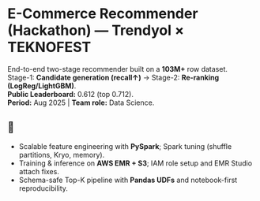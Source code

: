 # E-Commerce Recommender (Hackathon) — Trendyol × TEKNOFEST

End-to-end two-stage recommender built on a **103M+** row dataset.  
Stage-1: **Candidate generation (recall↑)** → Stage-2: **Re-ranking (LogReg/LightGBM)**.  
**Public Leaderboard:** 0.612 (top 0.712).  
**Period:** Aug 2025 | **Team role:** Data Science.

## 📌 
- Scalable feature engineering with **PySpark**; Spark tuning (shuffle partitions, Kryo, memory).
- Training & inference on **AWS EMR + S3**; IAM role setup and EMR Studio attach fixes.
- Schema-safe Top-K pipeline with **Pandas UDFs** and notebook-first reproducibility.
